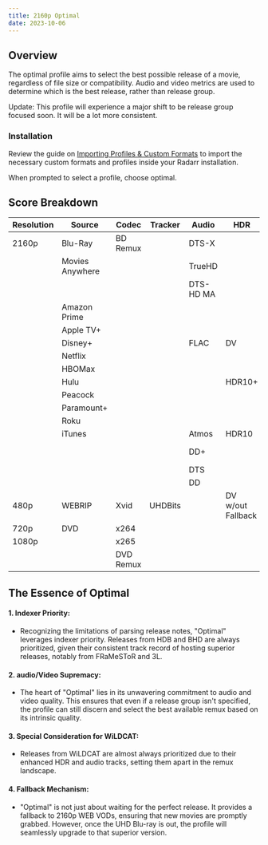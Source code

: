 ```yaml
---
title: 2160p Optimal
date: 2023-10-06
---
```


## Overview

The optimal profile aims to select the best possible release of a movie, regardless of file size or compatibility. Audio and video metrics are used to determine which is the best release, rather than release group.

Update: This profile will experience a major shift to be release group focused soon. It will be a lot more consistent.

### Installation

Review the guide on [Importing Profiles & Custom Formats](../Wiki/Importing%20Profiles%20&%20Custom%20Formats.md) to import the necessary custom formats and profiles inside your Radarr installation.

When prompted to select a profile, choose optimal.

## Score Breakdown

| Resolution | Source          | Codec     | Tracker | Audio     | HDR               | Extras          | Score | Upgrade |
| ---------- | --------------- | --------- | ------- | --------- | ----------------- | --------------- | ----- | ------- |
| 2160p      | Blu-Ray         | BD Remux  |         | DTS-X     |                   |                 | 60    | 320     |
|            | Movies Anywhere |           |         | TrueHD    |                   |                 | 50    |         |
|            |                 |           |         | DTS-HD MA |                   |                 |       |         |
|            | Amazon Prime    |           |         |           |                   |                 | 40    |         |
|            | Apple TV+       |           |         |           |                   |                 |       |         |
|            | Disney+         |           |         | FLAC      | DV                |                 | 30    |         |
|            | Netflix         |           |         |           |                   |                 |       |         |
|            | HBOMax          |           |         |           |                   |                 |       |         |
|            | Hulu            |           |         |           | HDR10+            |                 | 20    |         |
|            | Peacock         |           |         |           |                   |                 |       |         |
|            | Paramount+      |           |         |           |                   |                 |       |         |
|            | Roku            |           |         |           |                   |                 |       |         |
|            | iTunes          |           |         | Atmos     | HDR10             |                 | 10    |         |
|            |                 |           |         | DD+       |                   | Special Edition | 0     |         |
|            |                 |           |         | DTS       |                   |                 |       |         |
|            |                 |           |         | DD        |                   |                 |       |         |
| 480p       | WEBRIP          | Xvid      | UHDBits |           | DV w/out Fallback |                 | -9999 |         |
| 720p       | DVD             | x264      |         |           |                   |                 |       |         |
| 1080p      |                 | x265      |         |           |                   |                 |       |         |
|            |                 | DVD Remux |         |           |                   |                 |       |         |

## The Essence of Optimal

#### 1. **Indexer Priority**:

- Recognizing the limitations of parsing release notes, "Optimal" leverages indexer priority. Releases from HDB and BHD are always prioritized, given their consistent track record of hosting superior releases, notably from FRaMeSToR and 3L.

#### 2. **audio/Video Supremacy**:

- The heart of "Optimal" lies in its unwavering commitment to audio and video quality. This ensures that even if a release group isn't specified, the profile can still discern and select the best available remux based on its intrinsic quality.

#### 3. **Special Consideration for WiLDCAT**:

- Releases from WiLDCAT are almost always prioritized due to their enhanced HDR and audio tracks, setting them apart in the remux landscape.

#### 4. **Fallback Mechanism**:

- "Optimal" is not just about waiting for the perfect release. It provides a fallback to 2160p WEB VODs, ensuring that new movies are promptly grabbed. However, once the UHD Blu-ray is out, the profile will seamlessly upgrade to that superior version.
